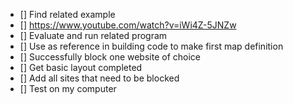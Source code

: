 - [] Find related example
- [] https://www.youtube.com/watch?v=iWi4Z-5JNZw
- [] Evaluate and run related program
- [] Use as reference in building code to make first map definition
- [] Successfully block one website of choice
- [] Get basic layout completed
- [] Add all sites that need to be blocked
- [] Test on my computer
